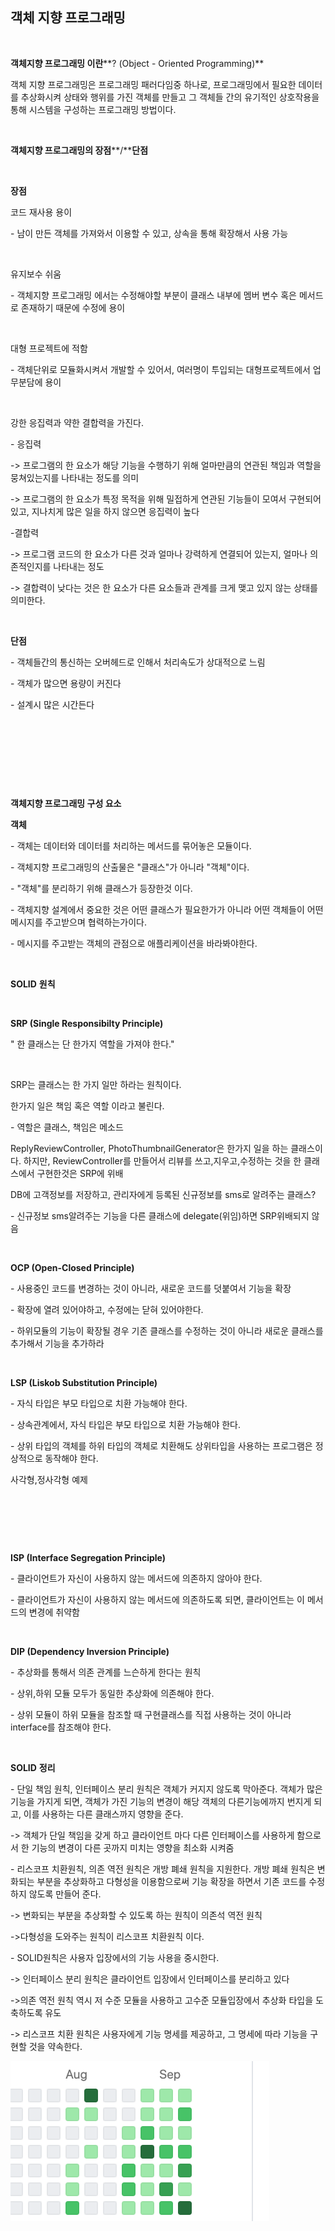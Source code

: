 ## **객체 지향 프로그래밍**

​    

**객체지향 프로그래밍 이란****? (Object - Oriented Programming)**

객체 지향 프로그래밍은 프로그래밍 패러다임중 하나로, 프로그래밍에서 필요한 데이터를 추상화시켜 상태와 행위를 가진 객체를 만들고 그 객체들 간의 유기적인 상호작용을 통해 시스템을 구성하는 프로그래밍 방법이다.

​    

**객체지향 프로그래밍의 장점****/****단점**

​    

**장점**

코드 재사용 용이

\- 남이 만든 객체를 가져와서 이용할 수 있고, 상속을 통해 확장해서 사용 가능

​    

유지보수 쉬움

\- 객체지향 프로그래밍 에서는 수정해야할 부분이 클래스 내부에 멤버 변수 혹은 메서드로 존재하기 때문에 수정에 용이

​    

대형 프로젝트에 적함

\- 객체단위로 모듈화시켜서 개발할 수 있어서, 여러명이 투입되는 대형프로젝트에서 업무분담에 용이

​    

강한 응집력과 약한 결합력을 가진다.

\- 응집력

-> 프로그램의 한 요소가 해당 기능을 수행하기 위해 얼마만큼의 연관된 책임과 역할을 뭉쳐있는지를 나타내는 정도를 의미

-> 프로그램의 한 요소가 특정 목적을 위해 밀접하게 연관된 기능들이 모여서 구현되어 있고, 지나치게 많은 일을 하지 않으면 응집력이 높다

-결합력

-> 프로그램 코드의 한 요소가 다른 것과 얼마나 강력하게 연결되어 있는지, 얼마나 의존적인지를 나타내는 정도

-> 결합력이 낮다는 것은 한 요소가 다른 요소들과 관계를 크게 맺고 있지 않는 상태를 의미한다.

​    

**단점**

\- 객체들간의 통신하는 오버헤드로 인해서 처리속도가 상대적으로 느림

\- 객체가 많으면 용량이 커진다

\- 설계시 많은 시간든다

​    

​    

​    

​    

**객체지향 프로그래밍 구성 요소**

**객체**

\- 객체는 데이터와 데이터를 처리하는 메서드를 묶어놓은 모듈이다.

\- 객체지향 프로그래밍의 산출물은 "클래스"가 아니라 "객체"이다.

\- "객체"를 분리하기 위해 클래스가 등장한것 이다.

\- 객체지향 설계에서 중요한 것은 어떤 클래스가 필요한가가 아니라 어떤 객체들이 어떤 메시지를 주고받으며 협력하는가이다.

\- 메시지를 주고받는 객체의 관점으로 애플리케이션을 바라봐야한다.

​    

**SOLID** **원칙**

​    

**SRP (Single Responsibilty Principle)**

" 한 클래스는 단 한가지 역할을 가져야 한다."

​    

SRP는 클래스는 한 가지 일만 하라는 원칙이다.

한가지 일은 책임 혹은 역할 이라고 불린다.

\- 역할은 클래스, 책임은 메소드

ReplyReviewController, PhotoThumbnailGenerator은 한가지 일을 하는 클래스이다. 하지만, ReviewController를 만들어서 리뷰를 쓰고,지우고,수정하는 것을 한 클래스에서 구현한것은 SRP에 위배

DB에 고객정보를 저장하고, 관리자에게 등록된 신규정보를 sms로 알려주는 클래스?

\- 신규정보 sms알려주는 기능을 다른 클래스에 delegate(위임)하면 SRP위배되지 않음

​    

**OCP (Open-Closed Principle)**

\- 사용중인 코드를 변경하는 것이 아니라, 새로운 코드를 덧붙여서 기능을 확장

\- 확장에 열려 있어야하고, 수정에는 닫혀 있어야한다.

\- 하위모듈의 기능이 확장될 경우 기존 클래스를 수정하는 것이 아니라 새로운 클래스를 추가해서 기능을 추가하라

​    

**LSP (Liskob Substitution Principle)**

\- 자식 타입은 부모 타입으로 치환 가능해야 한다.

\- 상속관계에서, 자식 타입은 부모 타입으로 치환 가능해야 한다.

\- 상위 타입의 객체를 하위 타입의 객체로 치환해도 상위타입을 사용하는 프로그램은 정상적으로 동작해야 한다.

사각형,정사각형 예제

​    

​    

​    

**ISP (Interface Segregation Principle)**

\- 클라이언트가 자신이 사용하지 않는 메서드에 의존하지 않아야 한다.

\- 클라이언트가 자신이 사용하지 않는 메서드에 의존하도록 되면, 클라이언트는 이 메서드의 변경에 취약함

​    

**DIP (Dependency Inversion Principle)**

\- 추상화를 통해서 의존 관계를 느슨하게 한다는 원칙

\- 상위,하위 모듈 모두가 동일한 추상화에 의존해야 한다.

\- 상위 모듈이 하위 모듈을 참조할 때 구현클래스를 직접 사용하는 것이 아니라 interface를 참조해야 한다.

​    

**SOLID** **정리**

\- 단일 책임 원칙, 인터페이스 분리 원칙은 객체가 커지지 않도록 막아준다. 객체가 많은 기능을 가지게 되면, 객체가 가진 기능의 변경이 해당 객체의 다른기능에까지 번지게 되고, 이를 사용하는 다른 클래스까지 영향을 준다.

-> 객체가 단일 책임을 갖게 하고 클라이언트 마다 다른 인터페이스를 사용하게 함으로서 한 기능의 변경이 다른 곳까지 미치는 영향을 최소화 시켜줌

\- 리스코프 치환원칙, 의존 역전 원칙은 개방 폐쇄 원칙을 지원한다. 개방 폐쇄 원칙은 변화되는 부분을 추상화하고 다형성을 이용함으로써 기능 확장을 하면서 기존 코드를 수정하지 않도록 만들어 준다.

-> 변화되는 부분을 추상화할 수 있도록 하는 원칙이 의존석 역전 원칙

->다형성을 도와주는 원칙이 리스코프 치환원칙 이다.

\- SOLID원칙은 사용자 입장에서의 기능 사용을 중시한다.

-> 인터페이스 분리 원칙은 클라이언트 입장에서 인터페이스를 분리하고 있다

->의존 역전 원칙 역시 저 수준 모듈을 사용하고 고수준 모듈입장에서 추상화 타입을 도축하도록 유도

-> 리스코프 치환 원칙은 사용자에게 기능 명세를 제공하고, 그 명세에 따라 기능을 구현할 것을 약속한다.



<img src="../img/01.png">
